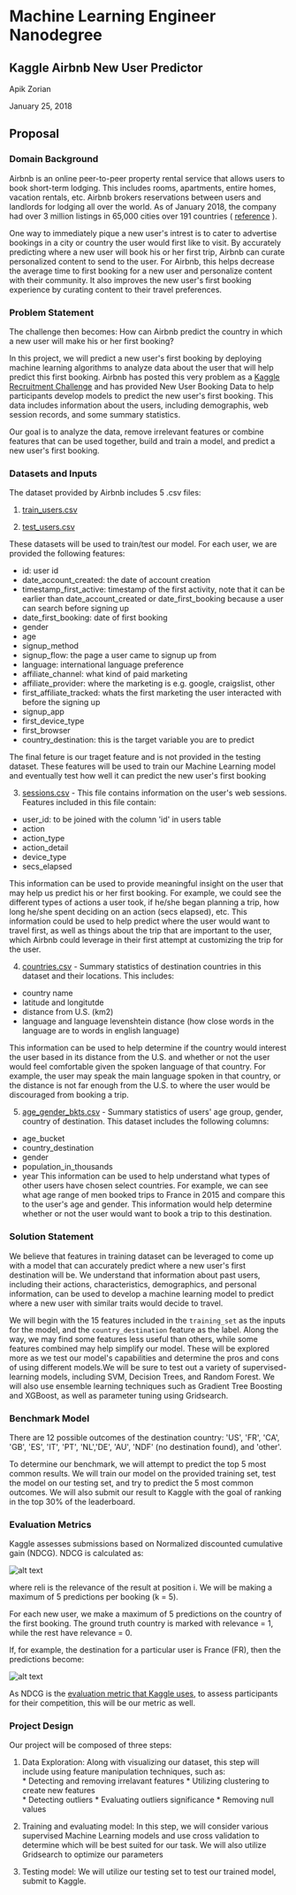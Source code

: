 # Machine Learning Engineer Nanodegree

## Kaggle Airbnb New User Predictor
Apik Zorian

January 25, 2018

## Proposal

### Domain Background

Airbnb is an online peer-to-peer property rental service that allows users to book short-term lodging. This includes rooms, apartments, entire homes, vacation rentals, etc. Airbnb brokers reservations between users and landlords for lodging all over the world. As of January 2018, the company had over 3 million listings in 65,000 cities over 191 countries ( [reference](https://www.airbnb.com/about/about-us) ). 

One way to immediately pique a new user's intrest is to cater to advertise bookings in a city or country the user would first like to visit. By accurately predicting where a new user will book his or her first trip, Airbnb can curate personalized content to send to the user. For Airbnb, this helps decrease the average time to first booking for a new user and personalize content with their community. It also improves the new user's first booking experience by curating content to their travel preferences. 


### Problem Statement
The challenge then becomes: How can Airbnb predict the country in which a new user will make his or her first booking?

In this project, we will predict a new user's first booking by deploying machine learning algorithms to analyze data about the user that will help predict this first booking. Airbnb has posted this very problem as a [Kaggle Recruitment Challenge](https://www.kaggle.com/c/airbnb-recruiting-new-user-bookings#description) and has provided New User Booking Data to help participants develop models to predict the new user's first booking. This data includes information about the users, including demographis, web session records, and some summary statistics. 

Our goal is to analyze the data, remove irrelevant features or combine features that can be used together, build and train a model, and predict a new user's first booking. 

### Datasets and Inputs

The dataset provided by Airbnb includes 5 .csv files:

1. [train_users.csv](https://www.kaggle.com/c/airbnb-recruiting-new-user-bookings/download/train_users_2.csv.zip)

2. [test_users.csv](https://www.kaggle.com/c/airbnb-recruiting-new-user-bookings/download/test_users.csv.zip)

  
  These datasets will be used to train/test our model. For each user, we are provided the following features:
  
  * id: user id
  * date_account_created: the date of account creation
  * timestamp_first_active: timestamp of the first activity, note that it can be earlier than date_account_created or date_first_booking because a user can search before signing up
  * date_first_booking: date of first booking
  * gender
  * age
  * signup_method
  * signup_flow: the page a user came to signup up from
  * language: international language preference
  * affiliate_channel: what kind of paid marketing
  * affiliate_provider: where the marketing is e.g. google, craigslist, other
  * first_affiliate_tracked: whats the first marketing the user interacted with before the signing up
  * signup_app
  * first_device_type
  * first_browser
  * country_destination: this is the target variable you are to predict

  The final feture is our traget feature and is not provided in   the testing dataset. These features will be used to train our Machine Learning model and eventually test how well it can predict the new user's first booking

3. [sessions.csv](https://www.kaggle.com/c/airbnb-recruiting-new-user-bookings/download/sessions.csv.zip) - This file contains information on the user's web sessions.  Features included in this file contain:
  * user_id: to be joined with the column 'id' in users table
  * action
  * action_type
  * action_detail
  * device_type
  * secs_elapsed
  
  This information can be used to provide meaningful insight on the user that may help us predict his or her first booking. For example, we could see the different types of actions a user took, if he/she began planning a trip, how long he/she spent deciding on an action (secs elapsed), etc. This information could be used to help predict where the user would want to travel first, as well as things about the trip that are important to the user, which Airbnb could leverage in their first attempt at customizing the trip for the user.
  
  
4. [countries.csv](https://www.kaggle.com/c/airbnb-recruiting-new-user-bookings/download/countries.csv.zip) - Summary statistics of destination countries in this dataset and their locations. This includes:
  * country name
  * latitude and longitutde
  * distance from U.S. (km2)
  * language and language levenshtein distance (how close words in the language are to words in english language)

  This information can be used to help determine if the country would interest the user based in its distance from the U.S. and whether or not the user would feel comfortable given the spoken language of that country. For example, the user may speak the main language spoken in that country, or the distance is not far enough from the U.S. to where the user would be discouraged from booking a trip.


5. [age_gender_bkts.csv](https://www.kaggle.com/c/airbnb-recruiting-new-user-bookings/download/age_gender_bkts.csv.zip) - Summary statistics of users' age group, gender, country of destination. This dataset includes the following columns:
 * age_bucket
 * country_destination
 * gender
 * population_in_thousands
 * year
  This information can be used to help understand what types of other users have chosen select countries. For example, we can see what age range of men booked trips to France in 2015 and compare this to the user's age and gender. This information would help determine whether or not the user would want to book a trip to this destination.



### Solution Statement

We believe that features in training dataset can be leveraged to come up with a model that can accurately predict where a new user's first destination will be. We understand that information about past users, including their actions, characteristics, demographics, and personal information, can be used to develop a machine learning model to predict where a new user with similar traits would decide to travel. 

We will begin with the 15 features included in the `training_set` as the inputs for the model, and the `country_destination` feature as the label. Along the way, we may find some features less useful than others, while some features combined may help simplify our model. These will be explored more as we test our model's capabilities and determine the pros and cons of using different models.We will be sure to test out a variety of supervised-learning models, including SVM, Decision Trees, and Random Forest. We will also use ensemble learning techniques such as Gradient Tree Boosting and XGBoost, as well as parameter tuning using Gridsearch.

### Benchmark Model
There are 12 possible outcomes of the destination country: 'US', 'FR', 'CA', 'GB', 'ES', 'IT', 'PT', 'NL','DE', 'AU', 'NDF' (no destination found), and 'other'.  

To determine our benchmark, we will attempt to predict the top 5 most common results. We will train our model on the provided training set, test the model on our testing set, and try to predict the 5 most common outcomes. We will also submit our result to Kaggle with the goal of ranking in the top 30% of the leaderboard.

### Evaluation Metrics

Kaggle assesses submissions based on Normalized discounted cumulative gain (NDCG). NDCG is calculated as:

![alt text](https://image.ibb.co/dc1btb/Capture.jpg)

where reli is the relevance of the result at position i. We will be making a maximum of 5 predictions per booking (k = 5). 

For each new user, we make a maximum of 5 predictions on the country of the first booking. The ground truth country is marked with relevance = 1, while the rest have relevance = 0.

If, for example, the destination for a particular user is France (FR), then the predictions become:

![alt text](https://image.ibb.co/bBNhYb/NDCG1.jpg)

As NDCG is the [evaluation metric that Kaggle uses](https://www.kaggle.com/c/airbnb-recruiting-new-user-bookings#evaluation), to assess participants for their competition, this will be our metric as well.

### Project Design

Our project will be composed of three steps:

  1. Data Exploration: Along with visualizing our dataset, this step will include using feature manipulation techniques, such as:    
    * Detecting and removing irrelavant features
    * Utilizing clustering to create new features    
    * Detecting outliers
    * Evaluating outliers significance
    * Removing null values
    
  2. Training and evaluating model: In this step, we will consider various supervised Machine Learning models and use cross validation    to determine which will be best suited for our task. We will also utilize Gridsearch to optimize our parameters
  
  3. Testing model: We will utilize our testing set to test our trained model, submit to Kaggle.
